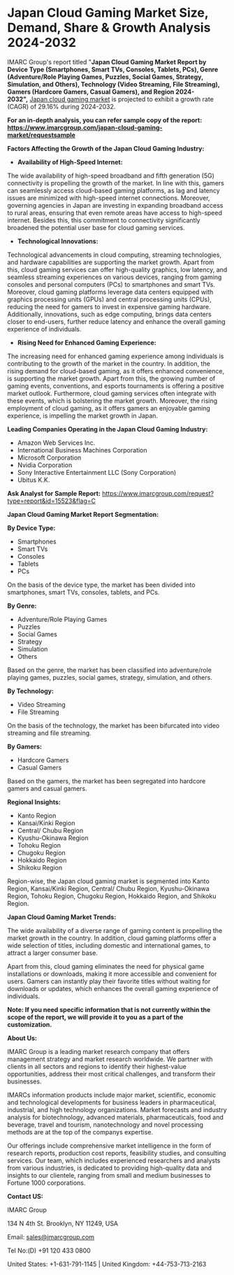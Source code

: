 ﻿# **Japan Cloud Gaming Market Size, Demand, Share & Growth Analysis 2024-2032**
IMARC Group's report titled "**Japan Cloud Gaming Market Report by Device Type (Smartphones, Smart TVs, Consoles, Tablets, PCs), Genre (Adventure/Role Playing Games, Puzzles, Social Games, Strategy, Simulation, and Others), Technology (Video Streaming, File Streaming), Gamers (Hardcore Gamers, Casual Gamers), and Region 2024-2032",** [Japan cloud gaming market](https://www.imarcgroup.com/japan-cloud-gaming-market) is projected to exhibit a growth rate (CAGR) of 29.16% during 2024-2032.

**For an in-depth analysis, you can refer sample copy of the report: <https://www.imarcgroup.com/japan-cloud-gaming-market/requestsample>**

**Factors Affecting the Growth of the Japan Cloud Gaming Industry:**

- **Availability of High-Speed Internet:**

The wide availability of high-speed broadband and fifth generation (5G) connectivity is propelling the growth of the market. In line with this, gamers can seamlessly access cloud-based gaming platforms, as lag and latency issues are minimized with high-speed internet connections. Moreover, governing agencies in Japan are investing in expanding broadband access to rural areas, ensuring that even remote areas have access to high-speed internet. Besides this, this commitment to connectivity significantly broadened the potential user base for cloud gaming services.

- **Technological Innovations:**

Technological advancements in cloud computing, streaming technologies, and hardware capabilities are supporting the market growth. Apart from this, cloud gaming services can offer high-quality graphics, low latency, and seamless streaming experiences on various devices, ranging from gaming consoles and personal computers (PCs) to smartphones and smart TVs. Moreover, cloud gaming platforms leverage data centers equipped with graphics processing units (GPUs) and central processing units (CPUs), reducing the need for gamers to invest in expensive gaming hardware. Additionally, innovations, such as edge computing, brings data centers closer to end-users, further reduce latency and enhance the overall gaming experience of individuals.

- **Rising Need for Enhanced Gaming Experience:**

The increasing need for enhanced gaming experience among individuals is contributing to the growth of the market in the country. In addition, the rising demand for cloud-based gaming, as it offers enhanced convenience, is supporting the market growth. Apart from this, the growing number of gaming events, conventions, and esports tournaments is offering a positive market outlook. Furthermore, cloud gaming services often integrate with these events, which is bolstering the market growth. Moreover, the rising employment of cloud gaming, as it offers gamers an enjoyable gaming experience, is impelling the market growth in Japan.

**Leading Companies Operating in the Japan Cloud Gaming Industry:**

- Amazon Web Services Inc.
- International Business Machines Corporation
- Microsoft Corporation
- Nvidia Corporation
- Sony Interactive Entertainment LLC (Sony Corporation)
- Ubitus K.K.

**Ask Analyst for Sample Report:** <https://www.imarcgroup.com/request?type=report&id=15523&flag=C>

**Japan Cloud Gaming Market Report Segmentation:**

**By Device Type:**

- Smartphones 
- Smart TVs
- Consoles
- Tablets
- PCs

On the basis of the device type, the market has been divided into smartphones, smart TVs, consoles, tablets, and PCs.

**By Genre:**

- Adventure/Role Playing Games
- Puzzles
- Social Games
- Strategy
- Simulation
- Others

Based on the genre, the market has been classified into adventure/role playing games, puzzles, social games, strategy, simulation, and others.

**By Technology:**

- Video Streaming
- File Streaming

On the basis of the technology, the market has been bifurcated into video streaming and file streaming.

**By Gamers:**

- Hardcore Gamers
- Casual Gamers

Based on the gamers, the market has been segregated into hardcore gamers and casual gamers.  

**Regional Insights:**

- Kanto Region
- Kansai/Kinki Region
- Central/ Chubu Region
- Kyushu-Okinawa Region
- Tohoku Region
- Chugoku Region
- Hokkaido Region
- Shikoku Region

Region-wise, the Japan cloud gaming market is segmented into Kanto Region, Kansai/Kinki Region, Central/ Chubu Region, Kyushu-Okinawa Region, Tohoku Region, Chugoku Region, Hokkaido Region, and Shikoku Region.  

**Japan Cloud Gaming Market Trends:**

The wide availability of a diverse range of gaming content is propelling the market growth in the country. In addition, cloud gaming platforms offer a wide selection of titles, including domestic and international games, to attract a larger consumer base.

Apart from this, cloud gaming eliminates the need for physical game installations or downloads, making it more accessible and convenient for users. Gamers can instantly play their favorite titles without waiting for downloads or updates, which enhances the overall gaming experience of individuals.

**Note: If you need specific information that is not currently within the scope of the report, we will provide it to you as a part of the customization.**

**About Us:**

IMARC Group is a leading market research company that offers management strategy and market research worldwide. We partner with clients in all sectors and regions to identify their highest-value opportunities, address their most critical challenges, and transform their businesses.

IMARCs information products include major market, scientific, economic and technological developments for business leaders in pharmaceutical, industrial, and high technology organizations. Market forecasts and industry analysis for biotechnology, advanced materials, pharmaceuticals, food and beverage, travel and tourism, nanotechnology and novel processing methods are at the top of the companys expertise.

Our offerings include comprehensive market intelligence in the form of research reports, production cost reports, feasibility studies, and consulting services. Our team, which includes experienced researchers and analysts from various industries, is dedicated to providing high-quality data and insights to our clientele, ranging from small and medium businesses to Fortune 1000 corporations.

**Contact US:**

IMARC Group

134 N 4th St. Brooklyn, NY 11249, USA

Email: sales@imarcgroup.com

Tel No:(D) +91 120 433 0800

United States: +1-631-791-1145 | United Kingdom: +44-753-713-2163
